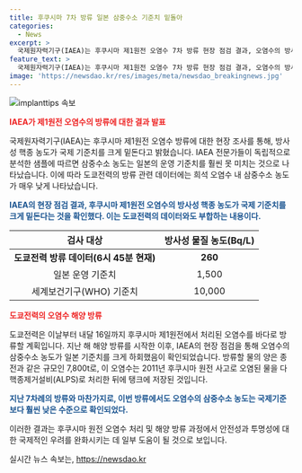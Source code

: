 ```yaml
---
title: 후쿠시마 7차 방류 일본 삼중수소 기준치 밑돌아
categories:
  - News
excerpt: >
  국제원자력기구(IAEA)는 후쿠시마 제1원전 오염수 7차 방류 현장 점검 결과, 오염수의 방사성 핵종 농도가 일본 기준치를 크게 하회한다고 밝혔습니다. 실시간 데이터에 따르면 삼중수소 농도는 운영 기준치의 1/6 수준이며, WHO의 기준치인 1만 Bq/L보다 훨씬 낮습니다. 도쿄전력은 7천800t의 오염수를 해양으로 방류할 예정이며, 이는 IAEA의 독립적인 점검에서 기준치를 크게 하회하는 것으로 확인되었습니다. 이번 방류는 ALPS 처리 후에도 삼중수소 농도를 훨씬 낮은 수준까지 희석하고 있습니다. (출처: 국제원자력기구(IAEA) 제공)
feature_text: >
  국제원자력기구(IAEA)는 후쿠시마 제1원전 오염수 7차 방류 현장 점검 결과, 오염수의 방사성 핵종 농도가 일본 기준치를 크게 하회한다고 밝혔습니다. 실시간 데이터에 따르면 삼중수소 농도는 운영 기준치의 1/6 수준이며, WHO의 기준치인 1만 Bq/L보다 훨씬 낮습니다. 도쿄전력은 7천800t의 오염수를 해양으로 방류할 예정이며, 이는 IAEA의 독립적인 점검에서 기준치를 크게 하회하는 것으로 확인되었습니다. 이번 방류는 ALPS 처리 후에도 삼중수소 농도를 훨씬 낮은 수준까지 희석하고 있습니다. (출처: 국제원자력기구(IAEA) 제공)
image: 'https://newsdao.kr/res/images/meta/newsdao_breakingnews.jpg'
---
```


<p><img src="https://newsdao.kr/res/images/meta/newsdao_breakingnews.jpg" alt="implanttips 속보" /></p>

<p><b><span style="color: #ee2323;">IAEA가 제1원전 오염수의 방류에 대한 결과 발표</span></b></p>

<p>국제원자력기구(IAEA)는 후쿠시마 제1원전 오염수 방류에 대한 현장 조사를 통해, 방사성 핵종 농도가 국제 기준치를 크게 밑돈다고 밝혔습니다. IAEA 전문가들이 독립적으로 분석한 샘플에 따르면 삼중수소 농도는 일본의 운영 기준치를 훨씬 못 미치는 것으로 나타났습니다. 이에 따라 도쿄전력의 방류 관련 데이터에는 희석 오염수 내 삼중수소 농도가 매우 낮게 나타났습니다.</p>

<p><b><span style="color: #1a5490;">IAEA의 현장 점검 결과, 후쿠시마 제1원전 오염수의 방사성 핵종 농도가 국제 기준치를 크게 밑돈다는 것을 확인했다. 이는 도쿄전력의 데이터와도 부합하는 내용이다.</span></b></p>

<table>
<thead>
<tr>
<th style="text-align: center;">검사 대상</th>
<th style="text-align: center;">방사성 물질 농도(Bq/L)</th>
</tr>
</thead>
<tbody>
<tr>
<td style="text-align: center;"><b>도쿄전력 방류 데이터(6시 45분 현재)</b></td>
<td style="text-align: center;"><b>260</b></td>
</tr>
<tr>
<td style="text-align: center;">일본 운영 기준치</td>
<td style="text-align: center;">1,500</td>
</tr>
<tr>
<td style="text-align: center;">세계보건기구(WHO) 기준치</td>
<td style="text-align: center;">10,000</td>
</tr>
</tbody>
</table>

<p><b><span style="color: #ee2323;">도쿄전력의 오염수 해양 방류</span></b></p>

<p>도쿄전력은 이날부터 내달 16일까지 후쿠시마 제1원전에서 처리된 오염수를 바다로 방류할 계획입니다. 지난 해 해양 방류를 시작한 이후, IAEA의 현장 점검을 통해 오염수의 삼중수소 농도가 일본 기준치를 크게 하회했음이 확인되었습니다. 방류할 물의 양은 종전과 같은 규모인 7,800t로, 이 오염수는 2011년 후쿠시마 원전 사고로 오염된 물을 다핵종제거설비(ALPS)로 처리한 뒤에 탱크에 저장된 것입니다.</p>

<p><b><span style="color: #1a5490;">지난 7차례의 방류와 마찬가지로, 이번 방류에서도 오염수의 삼중수소 농도는 국제기준보다 훨씬 낮은 수준으로 확인되었다.</span></b></p>

<p>이러한 결과는 후쿠시마 원전 오염수 처리 및 해양 방류 과정에서 안전성과 투명성에 대한 국제적인 우려를 완화시키는 데 일부 도움이 될 것으로 보입니다.</p>
실시간 뉴스 속보는, <a href="https://newsdao.kr" rel="dofollow">https://newsdao.kr</a>


